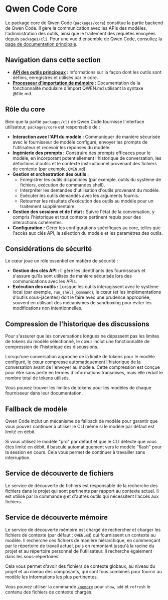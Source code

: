 # Qwen Code Core

Le package core de Qwen Code (`packages/core`) constitue la partie backend de Qwen Code. Il gère la communication avec les APIs des modèles, l'administration des outils, ainsi que le traitement des requêtes envoyées depuis `packages/cli`. Pour une vue d'ensemble de Qwen Code, consultez la [page de documentation principale](../index.md).

## Navigation dans cette section

- **[API des outils principaux](./tools-api.md) :** Informations sur la façon dont les outils sont définis, enregistrés et utilisés par le core.
- **[Processeur d'importation de mémoire](./memport.md) :** Documentation de la fonctionnalité modulaire d'import QWEN.md utilisant la syntaxe @file.md.

## Rôle du core

Bien que la partie `packages/cli` de Qwen Code fournisse l'interface utilisateur, `packages/core` est responsable de :

- **Interaction avec l'API du modèle :** Communiquer de manière sécurisée avec le fournisseur de modèle configuré, envoyer les prompts de l'utilisateur et recevoir les réponses du modèle.
- **Ingénierie des prompts :** Construire des prompts efficaces pour le modèle, en incorporant potentiellement l'historique de conversation, les définitions d'outils et le contexte instructionnel provenant des fichiers de contexte (par exemple, `QWEN.md`).
- **Gestion et orchestration des outils :**
  - Enregistrer les outils disponibles (par exemple, outils du système de fichiers, exécution de commandes shell).
  - Interpréter les demandes d'utilisation d'outils provenant du modèle.
  - Exécuter les outils demandés avec les arguments fournis.
  - Retourner les résultats d'exécution des outils au modèle pour un traitement supplémentaire.
- **Gestion des sessions et de l'état :** Suivre l'état de la conversation, y compris l'historique et tout contexte pertinent requis pour des interactions cohérentes.
- **Configuration :** Gérer les configurations spécifiques au core, telles que l'accès aux clés API, la sélection du modèle et les paramètres des outils.

## Considérations de sécurité

Le cœur joue un rôle essentiel en matière de sécurité :

- **Gestion des clés API :** Il gère les identifiants des fournisseurs et s'assure qu'ils sont utilisés de manière sécurisée lors des communications avec les APIs.
- **Exécution des outils :** Lorsque les outils interagissent avec le système local (par exemple, `run_shell_command`), le cœur (et les implémentations d'outils sous-jacentes) doit le faire avec une prudence appropriée, souvent en utilisant des mécanismes de sandboxing pour éviter les modifications non intentionnelles.

## Compression de l'historique des discussions

Pour s'assurer que les conversations longues ne dépassent pas les limites de tokens du modèle sélectionné, le cœur inclut une fonctionnalité de compression de l'historique des discussions.

Lorsqu'une conversation approche de la limite de tokens pour le modèle configuré, le cœur compresse automatiquement l'historique de la conversation avant de l'envoyer au modèle. Cette compression est conçue pour être sans perte en termes d'informations transmises, mais elle réduit le nombre total de tokens utilisés.

Vous pouvez trouver les limites de tokens pour les modèles de chaque fournisseur dans leur documentation.

## Fallback de modèle

Qwen Code inclut un mécanisme de fallback de modèle pour garantir que vous pouvez continuer à utiliser le CLI même si le modèle par défaut est limité en débit.

Si vous utilisez le modèle "pro" par défaut et que le CLI détecte que vous êtes limité en débit, il bascule automatiquement vers le modèle "flash" pour la session en cours. Cela vous permet de continuer à travailler sans interruption.

## Service de découverte de fichiers

Le service de découverte de fichiers est responsable de la recherche des fichiers dans le projet qui sont pertinents par rapport au contexte actuel. Il est utilisé par la commande `@` et d'autres outils qui nécessitent l'accès aux fichiers.

## Service de découverte mémoire

Le service de découverte mémoire est chargé de rechercher et charger les fichiers de contexte (par défaut : `QWEN.md`) qui fournissent un contexte au modèle. Il recherche ces fichiers de manière hiérarchique, en commençant par le répertoire de travail actuel, puis en remontant jusqu'à la racine du projet et au répertoire personnel de l'utilisateur. Il recherche également dans les sous-répertoires.

Cela vous permet d'avoir des fichiers de contexte globaux, au niveau du projet et au niveau des composants, qui sont tous combinés pour fournir au modèle les informations les plus pertinentes.

Vous pouvez utiliser la commande [`/memory`](../cli/commands.md) pour `show`, `add` et `refresh` le contenu des fichiers de contexte chargés.